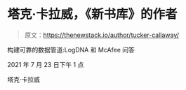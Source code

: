 # 塔克·卡拉威，《新书库》的作者

> 原文：<https://thenewstack.io/author/tucker-callaway/>

构建可靠的数据管道:LogDNA 和 McAfee 问答

2021 年 7 月 23 日下午 1 点

塔克·卡拉威
